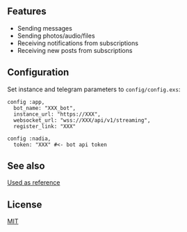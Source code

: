 ## Features
- Sending messages
- Sending photos/audio/files
- Receiving notifications from subscriptions
- Receiving new posts from subscriptions

## Configuration
Set instance and telegram parameters to `config/config.exs`:
```
config :app,
  bot_name: "XXX_bot",
  instance_url: "https://XXX",
  websocket_url: "wss://XXX/api/v1/streaming",
  register_link: "XXX"

config :nadia,
  token: "XXX" #<- bot api token
```

## See also
[Used as reference](https://github.com/lubien/elixir-telegram-bot-boilerplate)

## License

[MIT](LICENSE.md)
